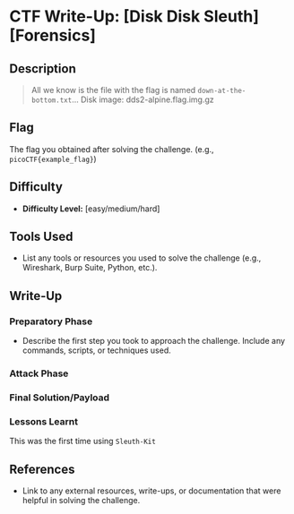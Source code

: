 # CTF Write-Up: [Disk Disk Sleuth][Forensics]

## Description
>All we know is the file with the flag is named `down-at-the-bottom.txt`... Disk image: dds2-alpine.flag.img.gz

## Flag
The flag you obtained after solving the challenge. (e.g., `picoCTF{example_flag}`)

## Difficulty
- **Difficulty Level:** [easy/medium/hard]

## Tools Used
- List any tools or resources you used to solve the challenge (e.g., Wireshark, Burp Suite, Python, etc.).

## Write-Up

### Preparatory Phase
- Describe the first step you took to approach the challenge. Include any commands, scripts, or techniques used.

### Attack Phase

### Final Solution/Payload


### Lessons Learnt
This was the first time using `Sleuth-Kit`
## References
- Link to any external resources, write-ups, or documentation that were helpful in solving the challenge.

